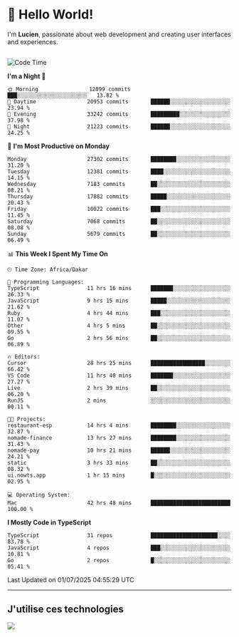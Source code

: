 # 👋 Hello World!

I'm **Lucien**, passionate about web development and creating user interfaces and experiences.

##

<!--START_SECTION:waka-->
![Code Time](http://img.shields.io/badge/Code%20Time-3%2C298%20hrs%2042%20mins-blue)

**I'm a Night 🦉** 

```text
🌞 Morning                12099 commits       ███░░░░░░░░░░░░░░░░░░░░░░   13.82 % 
🌆 Daytime                20953 commits       ██████░░░░░░░░░░░░░░░░░░░   23.94 % 
🌃 Evening                33242 commits       █████████░░░░░░░░░░░░░░░░   37.98 % 
🌙 Night                  21223 commits       ██████░░░░░░░░░░░░░░░░░░░   24.25 % 
```
📅 **I'm Most Productive on Monday** 

```text
Monday                   27302 commits       ████████░░░░░░░░░░░░░░░░░   31.20 % 
Tuesday                  12381 commits       ████░░░░░░░░░░░░░░░░░░░░░   14.15 % 
Wednesday                7183 commits        ██░░░░░░░░░░░░░░░░░░░░░░░   08.21 % 
Thursday                 17882 commits       █████░░░░░░░░░░░░░░░░░░░░   20.43 % 
Friday                   10022 commits       ███░░░░░░░░░░░░░░░░░░░░░░   11.45 % 
Saturday                 7068 commits        ██░░░░░░░░░░░░░░░░░░░░░░░   08.08 % 
Sunday                   5679 commits        ██░░░░░░░░░░░░░░░░░░░░░░░   06.49 % 
```


📊 **This Week I Spent My Time On** 

```text
🕑︎ Time Zone: Africa/Dakar

💬 Programming Languages: 
TypeScript               11 hrs 16 mins      ███████░░░░░░░░░░░░░░░░░░   26.33 % 
JavaScript               9 hrs 15 mins       █████░░░░░░░░░░░░░░░░░░░░   21.62 % 
Ruby                     4 hrs 44 mins       ███░░░░░░░░░░░░░░░░░░░░░░   11.07 % 
Other                    4 hrs 5 mins        ██░░░░░░░░░░░░░░░░░░░░░░░   09.55 % 
Go                       2 hrs 56 mins       ██░░░░░░░░░░░░░░░░░░░░░░░   06.89 % 

🔥 Editors: 
Cursor                   28 hrs 25 mins      █████████████████░░░░░░░░   66.42 % 
VS Code                  11 hrs 40 mins      ███████░░░░░░░░░░░░░░░░░░   27.27 % 
Live                     2 hrs 39 mins       ██░░░░░░░░░░░░░░░░░░░░░░░   06.20 % 
RunJS                    2 mins              ░░░░░░░░░░░░░░░░░░░░░░░░░   00.11 % 

🐱‍💻 Projects: 
restaurant-esp           14 hrs 4 mins       ████████░░░░░░░░░░░░░░░░░   32.87 % 
nomade-finance           13 hrs 27 mins      ████████░░░░░░░░░░░░░░░░░   31.43 % 
nomade-pay               10 hrs 21 mins      ██████░░░░░░░░░░░░░░░░░░░   24.21 % 
static                   3 hrs 33 mins       ██░░░░░░░░░░░░░░░░░░░░░░░   08.32 % 
ui.nowts.app             1 hr 15 mins        █░░░░░░░░░░░░░░░░░░░░░░░░   02.95 % 

💻 Operating System: 
Mac                      42 hrs 48 mins      █████████████████████████   100.00 % 
```

**I Mostly Code in TypeScript** 

```text
TypeScript               31 repos            █████████████████████░░░░   83.78 % 
JavaScript               4 repos             ███░░░░░░░░░░░░░░░░░░░░░░   10.81 % 
Go                       2 repos             █░░░░░░░░░░░░░░░░░░░░░░░░   05.41 % 
```




 Last Updated on 01/07/2025 04:55:29 UTC
<!--END_SECTION:waka-->
---

## J'utilise ces technologies

<p align="left">
  <a href="https://skillicons.dev">
    <img src="https://skillicons.dev/icons?i=ts,js,go,ruby,css,scss,tailwind,react,vite,nextjs,docker,figma,ableton" />
  </a>
</p>


